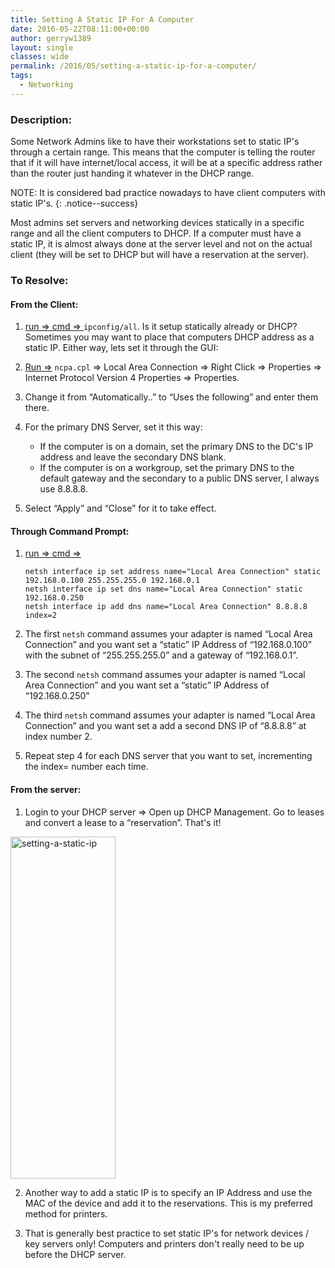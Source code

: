```yaml
---
title: Setting A Static IP For A Computer
date: 2016-05-22T08:11:00+00:00
author: gerryw1389
layout: single
classes: wide
permalink: /2016/05/setting-a-static-ip-for-a-computer/
tags:
  - Networking
---
```

<!--more-->

### Description:

Some Network Admins like to have their workstations set to static IP's through a certain range. This means that the computer is telling the router that if it will have internet/local access, it will be at a specific address rather than the router just handing it whatever in the DHCP range.

NOTE: It is considered bad practice nowadays to have client computers with static IP's. 
{: .notice--success}

Most admins set servers and networking devices statically in a specific range and all the client computers to DHCP. If a computer must have a static IP, it is almost always done at the server level and not on the actual client (they will be set to DHCP but will have a reservation at the server).

### To Resolve:

#### From the Client:

1. [run => cmd => ](https://automationadmin.com/2016/05/command-prompt-overview/) `ipconfig/all`. Is it setup statically already or DHCP? Sometimes you may want to place that computers DHCP address as a static IP. Either way, lets set it through the GUI:

2. [Run =>](https://automationadmin.com/2016/05/command-prompt-overview/) `ncpa.cpl` => Local Area Connection => Right Click => Properties => Internet Protocol Version 4 Properties => Properties.

3. Change it from &#8220;Automatically..&#8221; to &#8220;Uses the following&#8221; and enter them there.

4. For the primary DNS Server, set it this way:

   - If the computer is on a domain, set the primary DNS to the DC's IP address and leave the secondary DNS blank.
   - If the computer is on a workgroup, set the primary DNS to the default gateway and the secondary to a public DNS server, I always use 8.8.8.8.

5. Select &#8220;Apply&#8221; and &#8220;Close&#8221; for it to take effect.

#### Through Command Prompt:

1. [run => cmd => ](https://automationadmin.com/2016/05/command-prompt-overview/)

   ```console
   netsh interface ip set address name="Local Area Connection" static 192.168.0.100 255.255.255.0 192.168.0.1  
   netsh interface ip set dns name="Local Area Connection" static 192.168.0.250  
   netsh interface ip add dns name="Local Area Connection" 8.8.8.8 index=2
   ```

2. The first `netsh` command assumes your adapter is named &#8220;Local Area Connection&#8221; and you want set a &#8220;static&#8221; IP Address of &#8220;192.168.0.100&#8221; with the subnet of &#8220;255.255.255.0&#8221; and a gateway of &#8220;192.168.0.1&#8221;.

3. The second `netsh` command assumes your adapter is named &#8220;Local Area Connection&#8221; and you want set a &#8220;static&#8221; IP Address of &#8220;192.168.0.250&#8221;

4. The third `netsh` command assumes your adapter is named &#8220;Local Area Connection&#8221; and you want set a add a second DNS IP of &#8220;8.8.8.8&#8221; at index number 2.

5. Repeat step 4 for each DNS server that you want to set, incrementing the index= number each time.

#### From the server:

1. Login to your DHCP server => Open up DHCP Management. Go to leases and convert a lease to a &#8220;reservation&#8221;. That's it!

  <img class="alignnone size-full wp-image-698" src="https://automationadmin.com/assets/images/uploads/2016/09/setting-a-static-ip.png" alt="setting-a-static-ip" width="168" height="547" srcset="https://automationadmin.com/assets/images/uploads/2016/09/setting-a-static-ip.png 168w, https://automationadmin.com/assets/images/uploads/2016/09/setting-a-static-ip-92x300.png 92w" sizes="(max-width: 168px) 100vw, 168px" />


2. Another way to add a static IP is to specify an IP Address and use the MAC of the device and add it to the reservations. This is my preferred method for printers.

3. That is generally best practice to set static IP's for network devices / key servers only! Computers and printers don't really need to be up before the DHCP server.

